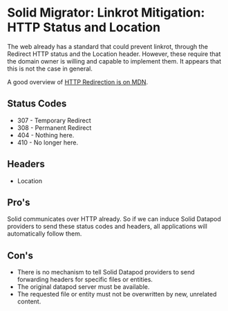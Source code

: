 # Solid Migrator: Linkrot Mitigation: HTTP Status and Location

The web already has a standard that could prevent linkrot, through the Redirect HTTP status and the Location header. However, these require that the domain owner is willing and capable to implement them. It appears that this is not the case in general.

A good overview of [HTTP Redirection is on MDN](https://developer.mozilla.org/en-US/docs/Web/HTTP/Redirections).

## Status Codes

- 307 - Temporary Redirect
- 308 - Permanent Redirect
- 404 - Nothing here.
- 410 - No longer here.

## Headers

- Location

## Pro's

Solid communicates over HTTP already. So if we can induce Solid Datapod providers to send these status codes and headers, all applications will automatically follow them.

## Con's

- There is no mechanism to tell Solid Datapod providers to send forwarding headers for specific files or entities.
- The original datapod server must be available.
- The requested file or entity must not be overwritten by new, unrelated content.


